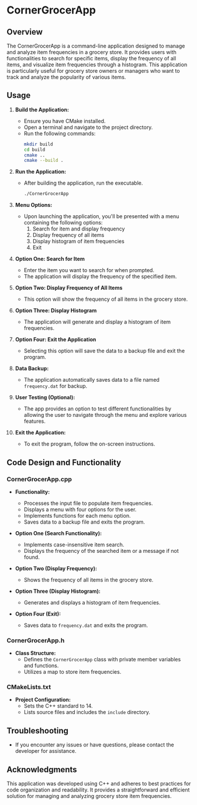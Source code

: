 # CornerGrocerApp

## Overview

The CornerGrocerApp is a command-line application designed to manage and analyze item frequencies in a grocery store. It provides users with functionalities to search for specific items, display the frequency of all items, and visualize item frequencies through a histogram. This application is particularly useful for grocery store owners or managers who want to track and analyze the popularity of various items.

## Usage

1. **Build the Application:**

   - Ensure you have CMake installed.
   - Open a terminal and navigate to the project directory.
   - Run the following commands:
     ```bash
     mkdir build
     cd build
     cmake ..
     cmake --build .
     ```

2. **Run the Application:**

   - After building the application, run the executable.
     ```bash
     ./CornerGrocerApp
     ```

3. **Menu Options:**

   - Upon launching the application, you'll be presented with a menu containing the following options:
     1. Search for item and display frequency
     2. Display frequency of all items
     3. Display histogram of item frequencies
     4. Exit

4. **Option One: Search for Item**

   - Enter the item you want to search for when prompted.
   - The application will display the frequency of the specified item.

5. **Option Two: Display Frequency of All Items**

   - This option will show the frequency of all items in the grocery store.

6. **Option Three: Display Histogram**

   - The application will generate and display a histogram of item frequencies.

7. **Option Four: Exit the Application**

   - Selecting this option will save the data to a backup file and exit the program.

8. **Data Backup:**

   - The application automatically saves data to a file named `frequency.dat` for backup.

9. **User Testing (Optional):**

   - The app provides an option to test different functionalities by allowing the user to navigate through the menu and explore various features.

10. **Exit the Application:**
    - To exit the program, follow the on-screen instructions.

## Code Design and Functionality

### CornerGrocerApp.cpp

- **Functionality:**

  - Processes the input file to populate item frequencies.
  - Displays a menu with four options for the user.
  - Implements functions for each menu option.
  - Saves data to a backup file and exits the program.

- **Option One (Search Functionality):**

  - Implements case-insensitive item search.
  - Displays the frequency of the searched item or a message if not found.

- **Option Two (Display Frequency):**

  - Shows the frequency of all items in the grocery store.

- **Option Three (Display Histogram):**

  - Generates and displays a histogram of item frequencies.

- **Option Four (Exit):**
  - Saves data to `frequency.dat` and exits the program.

### CornerGrocerApp.h

- **Class Structure:**
  - Defines the `CornerGrocerApp` class with private member variables and functions.
  - Utilizes a map to store item frequencies.

### CMakeLists.txt

- **Project Configuration:**
  - Sets the C++ standard to 14.
  - Lists source files and includes the `include` directory.

## Troubleshooting

- If you encounter any issues or have questions, please contact the developer for assistance.

## Acknowledgments

This application was developed using C++ and adheres to best practices for code organization and readability. It provides a straightforward and efficient solution for managing and analyzing grocery store item frequencies.
